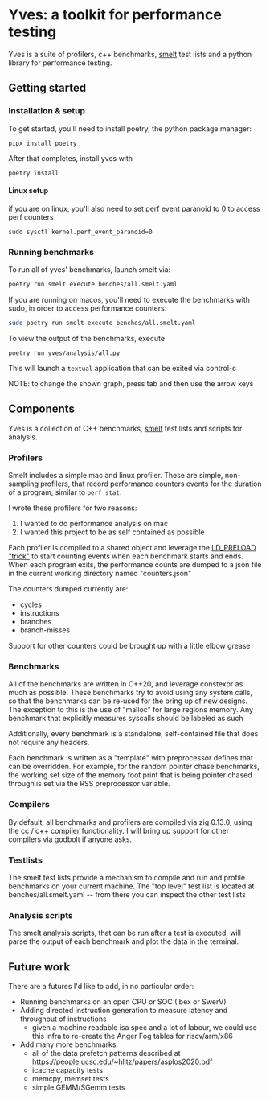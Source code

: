 # Yves: a toolkit for performance testing

Yves is a suite of profilers, c++ benchmarks, [smelt](https://github.com/silogy-io/smelt) test lists and a python library for performance testing.

## Getting started

### Installation & setup

To get started, you'll need to install poetry, the python package manager:

```
pipx install poetry
```

After that completes, install yves with

```
poetry install
```

#### Linux setup

if you are on linux, you'll also need to set perf event paranoid to 0 to access perf counters

```
sudo sysctl kernel.perf_event_paranoid=0
```

### Running benchmarks

To run all of yves' benchmarks, launch smelt via:

```bash
poetry run smelt execute benches/all.smelt.yaml
```

If you are running on macos, you'll need to execute the benchmarks with sudo, in order to access performance counters:

```bash
sudo poetry run smelt execute benches/all.smelt.yaml
```

To view the output of the benchmarks, execute

```
poetry run yves/analysis/all.py
```

This will launch a `textual` application that can be exited via control-c

NOTE: to change the shown graph, press tab and then use the arrow keys

## Components

Yves is a collection of C++ benchmarks, [smelt](https://github.com/silogy-io/smelt) test lists and scripts for analysis.

### Profilers

Smelt includes a simple mac and linux profiler. These are simple, non-sampling profilers, that record performance counters events for the duration of a program, similar to `perf stat`.

I wrote these profilers for two reasons:

1. I wanted to do performance analysis on mac
2. I wanted this project to be as self contained as possible

Each profiler is compiled to a shared object and leverage the [LD_PRELOAD "trick"](https://stackoverflow.com/questions/426230/what-is-the-ld-preload-trick) to start counting events when each benchmark starts and ends. When each program exits, the performance counts are dumped to a json file in the current working directory named "counters.json"

The counters dumped currently are:

- cycles
- instructions
- branches
- branch-misses

Support for other counters could be brought up with a little elbow grease

### Benchmarks

All of the benchmarks are written in C++20, and leverage constexpr as much as possible. These benchmarks try to avoid using any system calls, so that the benchmarks can be re-used for the bring up of new designs. The exception to this is the use of "malloc" for large regions memory. Any benchmark that explicitly measures syscalls should be labeled as such

Additionally, every benchmark is a standalone, self-contained file that does not require any headers.

Each benchmark is written as a "template" with preprocessor defines that can be overridden. For example, for the random pointer chase benchmarks, the working set size of the memory foot print that is being pointer chased through is set via the RSS preprocessor variable.

### Compilers

By default, all benchmarks and profilers are compiled via zig 0.13.0, using the cc / c++ compiler functionality. I will bring up support for other compilers via godbolt if anyone asks.

### Testlists

The smelt test lists provide a mechanism to compile and run and profile benchmarks on your current machine. The "top level" test list is located at benches/all.smelt.yaml -- from there you can inspect the other test lists

### Analysis scripts

The smelt analysis scripts, that can be run after a test is executed, will parse the output of each benchmark and plot the data in the terminal.

## Future work

There are a futures I'd like to add, in no particular order:

- Running benchmarks on an open CPU or SOC (Ibex or SwerV)
- Adding directed instruction generation to measure latency and throughput of instructions
  - given a machine readable isa spec and a lot of labour, we could use this infra to re-create the Anger Fog tables for riscv/arm/x86
- Add many more benchmarks
  - all of the data prefetch patterns described at https://people.ucsc.edu/~hlitz/papers/asplos2020.pdf
  - icache capacity tests
  - memcpy, memset tests
  - simple GEMM/SGemm tests
